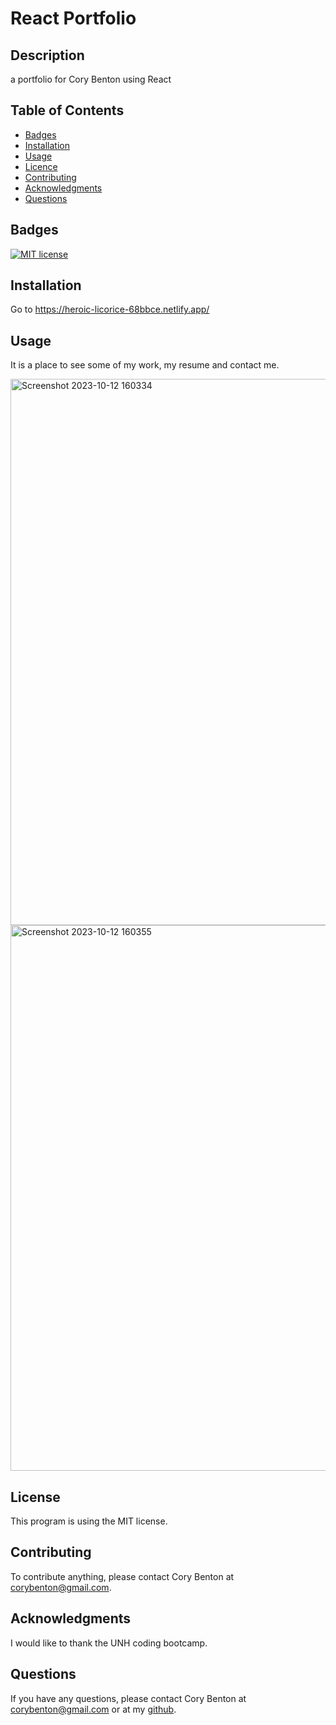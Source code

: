 # React Portfolio

## Description

a portfolio for Cory Benton using React

## Table of Contents

- [Badges](#badges)
- [Installation](#installation)
- [Usage](#usage)
- [Licence](#license)
- [Contributing](#contributing)
- [Acknowledgments](#acknowledgments)
- [Questions](#questions)

## Badges

[![MIT license](https://img.shields.io/badge/License-MIT-blue.svg)](https://lbesson.mit-license.org/)

## Installation

Go to https://heroic-licorice-68bbce.netlify.app/

## Usage

It is a place to see some of my work, my resume and contact me.

<img width="874" alt="Screenshot 2023-10-12 160334" src="https://github.com/corybenton/react_portfolio/assets/128768293/2051f908-52fb-4718-ac43-cf4b6d184dfa">

<img width="873" alt="Screenshot 2023-10-12 160355" src="https://github.com/corybenton/react_portfolio/assets/128768293/ea2fac95-edcf-419c-af5f-8774e0ad1b3b">



## License

This program is using the MIT license.

## Contributing

To contribute anything, please contact Cory Benton at corybenton@gmail.com.

## Acknowledgments

I would like to thank the UNH coding bootcamp.

## Questions

If you have any questions, please contact Cory Benton at corybenton@gmail.com
or at my [github](https://github.com/corybenton).
